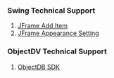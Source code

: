 ### Swing Technical Support

1. [JFrame Add Item](https://stackoverflow.com/questions/55956065/cant-draw-two-items-to-jframe)
2. [JFrame Appearance Setting](https://docs.oracle.com/javase/tutorial/uiswing/components/frame.html)

### ObjectDV Technical Support

1. [ObjectDB SDK](https://www.objectdb.com/download)